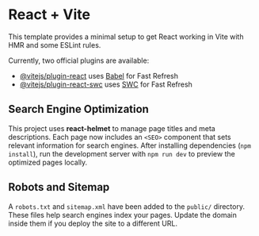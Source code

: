 # React + Vite

This template provides a minimal setup to get React working in Vite with HMR and some ESLint rules.

Currently, two official plugins are available:

- [@vitejs/plugin-react](https://github.com/vitejs/vite-plugin-react/blob/main/packages/plugin-react/README.md) uses [Babel](https://babeljs.io/) for Fast Refresh
- [@vitejs/plugin-react-swc](https://github.com/vitejs/vite-plugin-react-swc) uses [SWC](https://swc.rs/) for Fast Refresh

## Search Engine Optimization

This project uses **react-helmet** to manage page titles and meta descriptions. Each page now includes an `<SEO>` component that sets relevant information for search engines. After installing dependencies (`npm install`), run the development server with `npm run dev` to preview the optimized pages locally.

## Robots and Sitemap

A `robots.txt` and `sitemap.xml` have been added to the `public/` directory. These files help search engines index your pages. Update the domain inside them if you deploy the site to a different URL.
